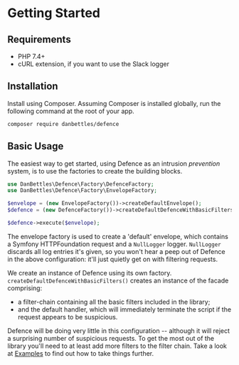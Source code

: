# Getting Started

## Requirements

- PHP 7.4+
- cURL extension, if you want to use the Slack logger

## Installation

Install using Composer.  Assuming Composer is installed globally, run the following command at the root of your app.

```sh
composer require danbettles/defence
```

## Basic Usage

The easiest way to get started, using Defence as an intrusion _prevention_ system, is to use the factories to create the building blocks.

```php
use DanBettles\Defence\Factory\DefenceFactory;
use DanBettles\Defence\Factory\EnvelopeFactory;

$envelope = (new EnvelopeFactory())->createDefaultEnvelope();
$defence = (new DefenceFactory())->createDefaultDefenceWithBasicFilters();

$defence->execute($envelope);
```

The envelope factory is used to create a 'default' envelope, which contains a Symfony HTTPFoundation request and a `NullLogger` logger.  `NullLogger` discards all log entries it's given, so you won't hear a peep out of Defence in the above configuration: it'll just quietly get on with filtering requests.

We create an instance of Defence using its own factory.  `createDefaultDefenceWithBasicFilters()` creates an instance of the facade comprising:

- a filter-chain containing all the basic filters included in the library;
- and the default handler, which will immediately terminate the script if the request appears to be suspicious.

Defence will be doing very little in this configuration -- although it will reject a surprising number of suspicious requests.  To get the most out of the library you'll need to at least add more filters to the filter chain.  Take a look at [Examples](examples.md) to find out how to take things further.
